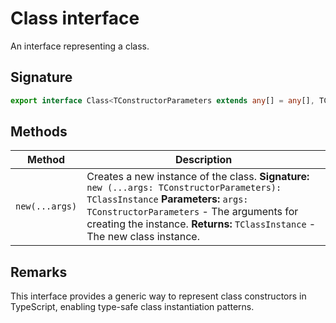 # Class interface

An interface representing a class.

## Signature

```typescript
export interface Class<TConstructorParameters extends any[] = any[], TClassInstance = unknown>
```

## Methods

| Method | Description |
|--------|-------------|
| `new(...args)` | Creates a new instance of the class. **Signature:** `new (...args: TConstructorParameters): TClassInstance` **Parameters:** `args: TConstructorParameters` - The arguments for creating the instance. **Returns:** `TClassInstance` - The new class instance. |

## Remarks

This interface provides a generic way to represent class constructors in TypeScript, enabling type-safe class instantiation patterns.